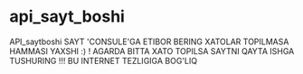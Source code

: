 # api_sayt_boshi
 API_saytboshi
SAYT 'CONSULE'GA ETIBOR BERING XATOLAR TOPILMASA HAMMASI YAXSHI :) ! AGARDA BITTA XATO TOPILSA SAYTNI QAYTA ISHGA TUSHURING !!! BU INTERNET TEZLIGIGA BOG'LIQ
